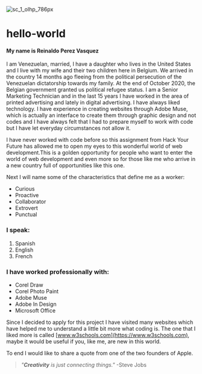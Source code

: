

![sc_1_olhp_786px](https://user-images.githubusercontent.com/74242999/102019851-038dec00-3d76-11eb-84e5-b143574429c8.jpg)

# hello-world
#### My name is Reinaldo Perez Vasquez
I am Venezuelan, married, I have a daughter who lives in the United States and I live with my wife and their two children here in Belgium. We arrived in the country 14 months ago fleeing from the political persecution of the Venezuelan dictatorship towards my family. At the end of October 2020, the Belgian government granted us political refugee status.
I am a Senior Marketing Technician and in the last 15 years I have worked in the area of printed advertising and lately in digital advertising. 
I have always liked technology. I have experience in creating websites through Adobe Muse, which is actually an interface to create them through graphic design and not codes and I have always felt that I had to prepare myself to work with code but I have let everyday circumstances not allow it.

I have never worked with code before so this assignment from Hack Your Future has allowed me to open my eyes to this wonderful world of web development.This is a golden opportunity for people who want to enter the world of web development and even more so for those like me who arrive in a new country full of opportunities like this one.

Next I will name some of the characteristics that define me as a worker:
* Curious
* Proactive
* Collaborator
* Extrovert
* Punctual

### I speak:

1. Spanish
2. English
3. French

### I have worked professionally with:

* Corel Draw
* Corel Photo Paint
* Adobe Muse
* Adobe In Design
* Microsoft Office

Since I decided to apply for this project I have visited many websites which have helped me to understand a little bit more what coding is. The one that I liked more is called [www.w3schools.com](https://www.w3schools.com), maybe it would be useful if you, like me, are new in this world.

To end I would like to share a quote from one of the two founders of Apple.

>*"**Creativity** is just connecting things."*
-Steve Jobs
